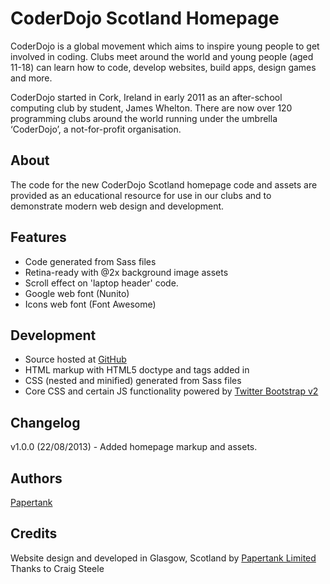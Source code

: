 # CoderDojo Scotland Homepage

CoderDojo is a global movement which aims to inspire young people to get involved in coding. Clubs meet around the world and young people (aged 11-18) can learn how to code, develop websites, build apps, design games and more.

CoderDojo started in Cork, Ireland in early 2011 as an after-school computing club by student, James Whelton. There are now over 120 programming clubs around the world  running under the umbrella ‘CoderDojo’, a not-for-profit organisation.

## About

The code for the new CoderDojo Scotland homepage code and assets are provided as an educational resource for use in our clubs and to demonstrate modern web design and development.

## Features

- Code generated from Sass files
- Retina-ready with @2x background image assets
- Scroll effect on 'laptop header' code.
- Google web font (Nunito)
- Icons web font (Font Awesome)

## Development

- Source hosted at [GitHub](https://github.com/CoderDojoScotland/CoderDojo-Scotland-Homepage)
- HTML markup with HTML5 doctype and tags added in
- CSS (nested and minified) generated from Sass files
- Core CSS and certain JS functionality powered by [Twitter Bootstrap v2](http://getbootstrap.com/2.3.2/)

## Changelog

v1.0.0 (22/08/2013) - Added homepage markup and assets.

## Authors

[Papertank](https://github.com/papertank)

## Credits

Website design and developed in Glasgow, Scotland by [Papertank Limited](http://papertank.co.uk)
Thanks to Craig Steele

